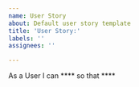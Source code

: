 ```yaml
---
name: User Story
about: Default user story template
title: 'User Story:'
labels: ''
assignees: ''

---
```


As a User I can **** so that ****
